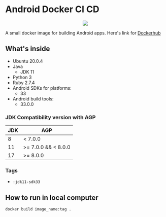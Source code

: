 # Android Docker CI CD

<p align="center">
    <img src="https://github.com/rezaramadhanirianto/android-docker-ci-cd/assets/46983732/d0100a65-2a58-4265-9002-d268b2b6f8e3">
</p>

A small docker image for building Android apps. Here's link for [Dockerhub](https://hub.docker.com/r/rezaramadhanirianto/android-docker-ci-cd)

## What's inside
- Ubuntu 20.0.4
- Java
  - JDK 11
- Python 3
- Ruby 2.7.4
- Android SDKs for platforms:
  - 33
- Android build tools:
  - 33.0.0

### JDK Compatibility version with AGP

| JDK | AGP         |
|-------------|---------------------|
| 8           | < 7.0.0             |
| 11          | >= 7.0.0 && < 8.0.0 |
| 17          | >= 8.0.0            |


### Tags
- <code>:jdk11-sdk33</code>

## How to run in local computer
```docker
docker build image_name:tag .
```